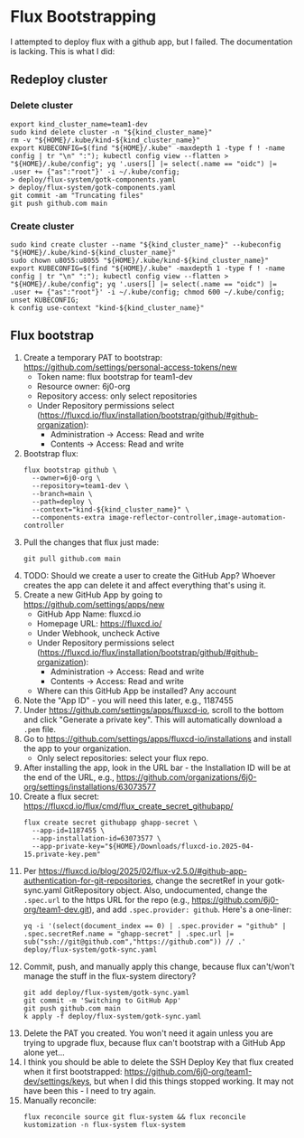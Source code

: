 # Flux Bootstrapping

I attempted to deploy flux with a github app, but I failed. The documentation is lacking. This is what I did:

## Redeploy cluster

### Delete cluster

```
export kind_cluster_name=team1-dev 
sudo kind delete cluster -n "${kind_cluster_name}"
rm -v "${HOME}/.kube/kind-${kind_cluster_name}"
export KUBECONFIG=$(find "${HOME}/.kube" -maxdepth 1 -type f ! -name config | tr "\n" ":"); kubectl config view --flatten > "${HOME}/.kube/config"; yq '.users[] |= select(.name == "oidc") |= .user += {"as":"root"}' -i ~/.kube/config;
> deploy/flux-system/gotk-components.yaml
> deploy/flux-system/gotk-components.yaml
git commit -am "Truncating files"
git push github.com main
```

### Create cluster

```
sudo kind create cluster --name "${kind_cluster_name}" --kubeconfig "${HOME}/.kube/kind-${kind_cluster_name}"
sudo chown u8055:u8055 "${HOME}/.kube/kind-${kind_cluster_name}"
export KUBECONFIG=$(find "${HOME}/.kube" -maxdepth 1 -type f ! -name config | tr "\n" ":"); kubectl config view --flatten > "${HOME}/.kube/config"; yq '.users[] |= select(.name == "oidc") |= .user += {"as":"root"}' -i ~/.kube/config; chmod 600 ~/.kube/config; unset KUBECONFIG;
k config use-context "kind-${kind_cluster_name}"
```

## Flux bootstrap

1. Create a temporary PAT to bootstrap: https://github.com/settings/personal-access-tokens/new
   - Token name: flux bootstrap for team1-dev
   - Resource owner: 6j0-org
   - Repository access: only select repositories
   - Under Repository permissions select (https://fluxcd.io/flux/installation/bootstrap/github/#github-organization):
     - Administration -> Access: Read and write
     - Contents -> Access: Read and write
1. Bootstrap flux:
   ```
   flux bootstrap github \
     --owner=6j0-org \
     --repository=team1-dev \
     --branch=main \
     --path=deploy \
     --context="kind-${kind_cluster_name}" \
     --components-extra image-reflector-controller,image-automation-controller
   ```
1. Pull the changes that flux just made:
   ```
   git pull github.com main
   ```
1. TODO: Should we create a user to create the GitHub App? Whoever creates the app can delete it and affect everything that's using it.
1. Create a new GitHub App by going to https://github.com/settings/apps/new
   - GitHub App Name: fluxcd.io
   - Homepage URL: https://fluxcd.io/
   - Under Webhook, uncheck Active
   - Under Repository permissions select (https://fluxcd.io/flux/installation/bootstrap/github/#github-organization):
     - Administration -> Access: Read and write
     - Contents -> Access: Read and write
   - Where can this GitHub App be installed? Any account
1. Note the "App ID" - you will need this later, e.g., 1187455
1. Under https://github.com/settings/apps/fluxcd-io, scroll to the bottom and click "Generate a private key". This will automatically download a `.pem` file.
1. Go to https://github.com/settings/apps/fluxcd-io/installations and install the app to your organization.
   - Only select repositories: select your flux repo.
1. After installing the app, look in the URL bar - the Installation ID will be at the end of the URL, e.g., https://github.com/organizations/6j0-org/settings/installations/63073577
1. Create a flux secret: https://fluxcd.io/flux/cmd/flux_create_secret_githubapp/
   ```
   flux create secret githubapp ghapp-secret \
     --app-id=1187455 \
     --app-installation-id=63073577 \
     --app-private-key="${HOME}/Downloads/fluxcd-io.2025-04-15.private-key.pem"
   ```
1. Per https://fluxcd.io/blog/2025/02/flux-v2.5.0/#github-app-authentication-for-git-repositories, change the secretRef in your gotk-sync.yaml GitRepository object. Also, undocumented, change the `.spec.url` to the https URL for the repo (e.g., https://github.com/6j0-org/team1-dev.git), and add `.spec.provider: github`. Here's a one-liner:
   ```
   yq -i '(select(document_index == 0) | .spec.provider = "github" | .spec.secretRef.name = "ghapp-secret" | .spec.url |= sub("ssh://git@github.com","https://github.com")) // .'  deploy/flux-system/gotk-sync.yaml
   ```
1. Commit, push, and manually apply this change, because flux can't/won't manage the stuff in the flux-system directory? 
   ```
   git add deploy/flux-system/gotk-sync.yaml
   git commit -m 'Switching to GitHub App'
   git push github.com main
   k apply -f deploy/flux-system/gotk-sync.yaml
   ```
1. Delete the PAT you created. You won't need it again unless you are trying to upgrade flux, because flux can't bootstrap with a GitHub App alone yet...
1. I think you should be able to delete the SSH Deploy Key that flux created when it first bootstrapped: https://github.com/6j0-org/team1-dev/settings/keys, but when I did this things stopped working. It may not have been this - I need to try again.
1. Manually reconcile:
   ```
   flux reconcile source git flux-system && flux reconcile kustomization -n flux-system flux-system
   ```
